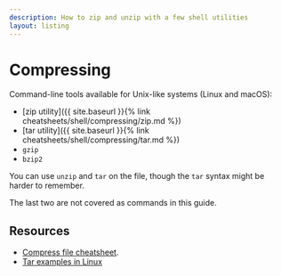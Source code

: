 ```yaml
---
description: How to zip and unzip with a few shell utilities
layout: listing
---
```

# Compressing


<!-- Move to Learn to Code and then link to a shorter version here, maybe with tables -->


Command-line tools available for Unix-like systems (Linux and macOS):

- [zip utility]({{ site.baseurl }}{% link cheatsheets/shell/compressing/zip.md %})
- [tar utility]({{ site.baseurl }}{% link cheatsheets/shell/compressing/tar.md %})
- `gzip`
- `bzip2`

You can use `unzip` and `tar` on the file, though the `tar` syntax might be harder to remember.

The last two are not covered as commands in this guide.


## Resources

- [Compress file cheatsheet](https://www.cyberciti.biz/howto/question/general/compress-file-unix-linux-cheat-sheet.php).
- [Tar examples in Linux](https://www.tecmint.com/18-tar-command-examples-in-linux/)
